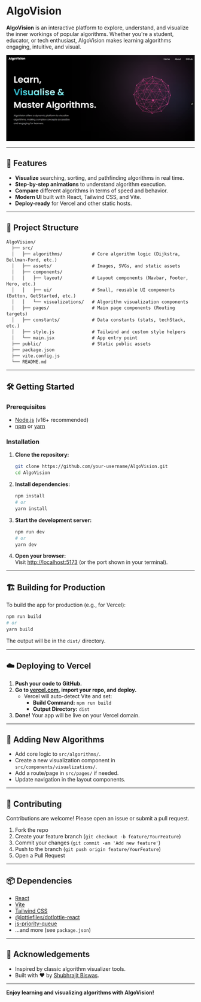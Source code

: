 # AlgoVision

**AlgoVision** is an interactive platform to explore, understand, and visualize the inner workings of popular algorithms. Whether you're a student, educator, or tech enthusiast, AlgoVision makes learning algorithms engaging, intuitive, and visual.

![AlgoVision Screenshot](https://raw.githubusercontent.com/ShubhrajitBiswas/AlgoVision/main/src/assets/homepage.png)

---

## 🚀 Features

- **Visualize** searching, sorting, and pathfinding algorithms in real time.
- **Step-by-step animations** to understand algorithm execution.
- **Compare** different algorithms in terms of speed and behavior.
- **Modern UI** built with React, Tailwind CSS, and Vite.
- **Deploy-ready** for Vercel and other static hosts.

---

## 📁 Project Structure

```
AlgoVision/
  ├── src/
  │   ├── algorithms/           # Core algorithm logic (Dijkstra, Bellman-Ford, etc.)
  │   ├── assets/               # Images, SVGs, and static assets
  │   ├── components/
  │   │   ├── layout/           # Layout components (Navbar, Footer, Hero, etc.)
  │   │   ├── ui/               # Small, reusable UI components (Button, GetStarted, etc.)
  │   │   └── visualizations/   # Algorithm visualization components
  │   ├── pages/                # Main page components (Routing targets)
  │   ├── constants/            # Data constants (stats, techStack, etc.)
  │   ├── style.js              # Tailwind and custom style helpers
  │   └── main.jsx              # App entry point
  ├── public/                   # Static public assets
  ├── package.json
  ├── vite.config.js
  └── README.md
```

---

## 🛠️ Getting Started

### Prerequisites

- [Node.js](https://nodejs.org/) (v16+ recommended)
- [npm](https://www.npmjs.com/) or [yarn](https://yarnpkg.com/)

### Installation

1. **Clone the repository:**
   ```sh
   git clone https://github.com/your-username/AlgoVision.git
   cd AlgoVision
   ```

2. **Install dependencies:**
   ```sh
   npm install
   # or
   yarn install
   ```

3. **Start the development server:**
   ```sh
   npm run dev
   # or
   yarn dev
   ```

4. **Open your browser:**  
   Visit [http://localhost:5173](http://localhost:5173) (or the port shown in your terminal).

---

## 🏗️ Building for Production

To build the app for production (e.g., for Vercel):

```sh
npm run build
# or
yarn build
```

The output will be in the `dist/` directory.

---

## ☁️ Deploying to Vercel

1. **Push your code to GitHub.**
2. **Go to [vercel.com](https://vercel.com/), import your repo, and deploy.**
   - Vercel will auto-detect Vite and set:
     - **Build Command:** `npm run build`
     - **Output Directory:** `dist`
3. **Done!** Your app will be live on your Vercel domain.

---

## 🧩 Adding New Algorithms

- Add core logic to `src/algorithms/`.
- Create a new visualization component in `src/components/visualizations/`.
- Add a route/page in `src/pages/` if needed.
- Update navigation in the layout components.

---

## 🤝 Contributing

Contributions are welcome! Please open an issue or submit a pull request.

1. Fork the repo
2. Create your feature branch (`git checkout -b feature/YourFeature`)
3. Commit your changes (`git commit -am 'Add new feature'`)
4. Push to the branch (`git push origin feature/YourFeature`)
5. Open a Pull Request

---

## 📦 Dependencies

- [React](https://reactjs.org/)
- [Vite](https://vitejs.dev/)
- [Tailwind CSS](https://tailwindcss.com/)
- [@lottiefiles/dotlottie-react](https://www.npmjs.com/package/@lottiefiles/dotlottie-react)
- [js-priority-queue](https://www.npmjs.com/package/js-priority-queue)
- ...and more (see `package.json`)

---



## 🙏 Acknowledgements

- Inspired by classic algorithm visualizer tools.
- Built with ❤️ by [Shubhrajit Biswas](https://github.com/ShubhrajitBiswas).

---

**Enjoy learning and visualizing algorithms with AlgoVision!**
